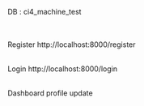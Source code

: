 DB :  ci4_machine_test  <br><br><br>

Register
http://localhost:8000/register <br><br>

Login
http://localhost:8000/login <br><br>

Dashboard
profile update 
